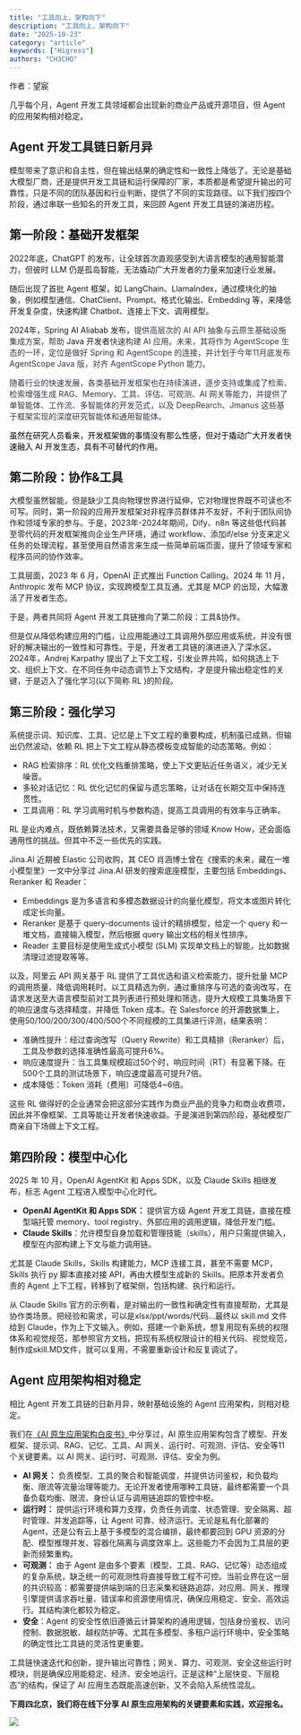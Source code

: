 ```yaml
---
title: "工具向上，架构向下"
description: "工具向上，架构向下"
date: "2025-10-23"
category: "article"
keywords: ["Higress"]
authors: "CH3CHO"
---
```


作者：望宸

几乎每个月，Agent 开发工具领域都会出现新的商业产品或开源项目，但 Agent 的应用架构相对稳定。



## Agent 开发工具链日新月异
模型带来了意识和自主性，但在输出结果的确定性和一致性上降低了。无论是基础大模型厂商，还是提供开发工具链和运行保障的厂家，本质都是希望提升输出的可靠性，只是不同的团队基因和行业判断，提供了不同的实现路径。以下我们按四个阶段，通过串联一些知名的开发工具，来回顾 Agent 开发工具链的演进历程。



## 第一阶段：<font style="color:black;">基础开发框架</font>
2022年底，ChatGPT 的发布，让全球首次直观感受到大语言模型的通用智能潜力，但彼时 LLM 仍是孤岛智能，无法撬动广大开发者的力量来加速行业发展。  


随后出现了首批 Agent 框架，如 LangChain、LlamaIndex，通过模块化的抽象，例如模型通信、ChatClient、Prompt、格式化输出、Embedding 等，来降低开发复杂度，快速构建 Chatbot、连接上下文、调用模型。



2024年，Spring AI Aliabab 发布，<font style="color:rgb(53, 56, 65);">提供高层次的 AI API 抽象与云原生基础设施集成方案，帮助</font> Java 开发者<font style="color:rgb(53, 56, 65);">快速构建 AI 应用。未来，其将作为 AgentScope 生态的一环，定位是做好 Spring 和 AgentScope 的连接，并计划于今年11月底发布 AgentScope Java 版，对齐 AgentScope Python 能力。</font>

<font style="color:rgb(53, 56, 65);"></font>

<font style="color:rgb(53, 56, 65);">随着行业的快速发展，各类基础开发框架也在持续演进，逐步支持或集成了检索、检索增强生成 RAG、Memory、工具、评估、可观测、AI 网关等能力，并提供了单智能体、工作流、多智能体的开发范式，以及 DeepRearch、Jmanus 这些基于框架实现的深度研究智能体和通用智能体。</font>

<font style="color:black;"></font>

<font style="color:black;">虽然在研究人员看来，开发框架做的事情没有那么性感，但对于撬动广大开发者快速融入 AI 开发生态，具有不可替代的作用。</font>



## 第二阶段：协作&工具
大模型虽然智能，但是缺少工具向物理世界进行延伸，它对物理世界既不可读也不可写。同时，第一阶段的应用开发框架对非程序员群体并不友好，不利于团队间协作和领域专家的参与。于是，2023年-2024年期间，Dify、n8n 等这些低代码甚至零代码的开发框架推向企业生产环境，通过 workflow、添加if/else 分支来定义任务的处理流程，甚至使用自然语言来生成一些简单前端页面，提升了领域专家和程序员间的协作效率。



工具层面，2023 年 6 月，OpenAI 正式推出 Function Calling。2024 年 11 月，Anthropic 发布 MCP 协议，实现跨模型工具互通。尤其是 MCP 的出现，大幅激活了开发者生态。



于是，两者共同将 Agent 开发工具链推向了第二阶段：工具&协作。



但是仅从降低构建应用的门槛，让应用能通过工具调用外部应用或系统，并没有很好的解决输出的一致性和可靠性。于是，开发者工具链的演进进入了深水区。2024年，Andrej Karpathy 提出了上下文工程，引发业界共鸣，如何挑选上下文、组织上下文、在不同任务中动态调节上下文结构，才是提升输出稳定性的关键，于是迈入了强化学习(以下简称 RL )的阶段。



## 第三阶段：强化学习
系统提示词、知识库、工具、记忆是上下文工程的重要构成，机制虽已成熟，但输出仍然波动，依赖 RL 把上下文工程从静态模板变成智能的动态策略。例如：



+ RAG 检索排序：RL 优化文档重排策略，使上下文更贴近任务语义，减少无关噪音。
+ 多轮对话记忆：RL 优化记忆的保留与遗忘策略，让对话在长期交互中保持连贯性。
+ 工具调用：RL 学习调用时机与参数构造，提高工具调用的有效率与正确率。



RL 是业内难点，既依赖算法技术，又需要具备足够的领域 Know How，还会面临通用性的挑战。但其中不乏一些优先的实践。



Jina.AI 近期被 Elastic 公司收购，其 CEO 肖涵博士曾在《搜索的未来，藏在一堆小模型里》一文中分享过 Jina.AI 研发的搜索底座模型，主要包括  Embeddings、Reranker 和 Reader：



+ Embeddings 是为多语言和多模态数据设计的向量化模型，将文本或图片转化成定长向量。
+ Reranker 是基于 query-documents 设计的精排模型，给定一个 query 和一堆文档，直接输入模型，然后根据 query 输出文档的相关性排序。
+ Reader 主要目标是使用生成式小模型 (SLM) 实现单文档上的智能，比如数据清理过滤提取等等。



以及，阿里云 API 网关基于 RL 提供了工具优选和语义检索能力，提升批量 MCP 的调用质量、降低调用耗时。以工具精选为例，通过重排序与可选的查询改写，在请求发送至大语言模型前对工具列表进行预处理和筛选，提升大规模工具集场景下的响应速度与选择精度，并降低 Token 成本。在 Salesforce 的开源数据集上，使用50/100/200/300/400/500个不同规模的工具集进行评测，结果表明：



+ 准确性提升：经过查询改写（Query Rewrite）和工具精排（Reranker）后，工具及参数的选择准确性最高可提升6%。
+ 响应速度提升：当工具集规模超过50个时，响应时间（RT）有显著下降。在500个工具的测试场景下，响应速度最高可提升7倍。
+ 成本降低：Token 消耗（费用）可降低4~6倍。



这些 RL 做得好的企业通常会把这部分实践作为商业产品的竞争力和商业收费项，因此并不像框架、工具等能让开发者快速收益。于是演进到第四阶段，基础模型厂商亲自下场做上下文工程。



## 第四阶段：模型中心化
2025 年 10 月，OpenAI AgentKit 和 Apps SDK，以及 Claude Skills 相继发布，标志 Agent 工程进入模型中心化时代。



+ **OpenAI AgentKit 和 Apps SDK：** 提供官方级 Agent 开发工具链，直接在模型端托管 memory、tool registry、外部应用的调用逻辑，降低开发门槛。
+ **Claude Skills**：允许模型自身加载和管理技能（skills），用户只需提供输入，模型在内部构建上下文与能力调用链。



尤其是 Claude Skills，Skills 构建能力，MCP 连接工具，甚至不需要 MCP，Skills 执行 py 脚本直接对接 API，再由大模型生成新的 Skills。把原本开发者负责的 Agent 上下工程，转移到了框架侧，包括构建、执行和运行。



从 Claude Skills 官方的示例看，是对输出的一致性和确定性有直接帮助，尤其是协作类场景。把经验和需求，可以是xlsx/ppt/words/代码…最终以 skill.md 文件给到 Claude，作为上下文输入。例如，搭建一个新系统，想复用现有系统的权限体系和视觉规范，那参照官方文档，把现有系统权限设计的相关代码、视觉规范，制作成skill.MD文件，就可以复用，不需要重新设计和反复调试了。



## Agent 应用架构相对稳定
相比 Agent 开发工具链的日新月异，映射基础设施的 Agent 应用架构，则相对稳定。



我们在[《AI 原生应用架构白皮书》](https://developer.aliyun.com/ebook/8479)中分享过，AI 原生应用架构包含了模型、开发框架、提示词、RAG、记忆、工具、AI 网关、运行时、可观测、评估、安全等11个关键要素。以 AI 网关、运行时、可观测、评估、安全为例。



+ **AI 网关：** 负责模型、工具的聚合和智能调度，并提供访问鉴权，和负载均衡、限流等流量治理等能力。无论开发者使用哪种工具链，最终都需要一个具备负载均衡、限流、身份认证与调用链追踪的管控中枢。
+ **运行时：** 提供运行环境和算力支撑，负责任务调度、状态管理、安全隔离、超时管理、并发追踪等，让 Agent 可靠、经济运行。无论是私有化部署的 Agent，还是公有云上基于多模型的混合编排，最终都要回到 GPU 资源的分配、模型推理并发、容器化隔离与调度效率上。这些能力不会因为工具层的更新而频繁重构。
+ **可观测：** 由于 Agent 是由多个要素（模型、工具、RAG、记忆等）动态组成的复杂系统，缺乏统一的可观测性将直接导致工程不可控。当前业界在这一层的共识较高：都需要提供端到端的日志采集和链路追踪，对应用、网关、推理引擎提供请求吞吐量、错误率和资源使用情况，确保应用稳定、安全、高效运行。其结构演化都较为稳定。
+ **安全**：Agent 的安全性依旧遵循云计算架构的通用逻辑，包括身份鉴权、访问控制、数据脱敏、越权防护等。尤其在多模型、多租户运行环境中，安全策略的确定性比工具链的灵活性更重要。



工具链快速迭代和创新，提升输出可靠性；网关、算力、可观测、安全这些运行时模块，则是确保应用能稳定、经济、安全地运行。正是这种“上层快变、下层稳态”的结构，保证了 AI 应用生态既能高速创新，又不会陷入系统性混乱。

**下周四北京，我们将在线下分享 AI 原生应用架构的关键要素和实践，欢迎报名。**

![](https://img.alicdn.com/imgextra/i1/O1CN01ZKEhvS23dNfLGx0Q0_!!6000000007278-2-tps-1500-4282.png)




